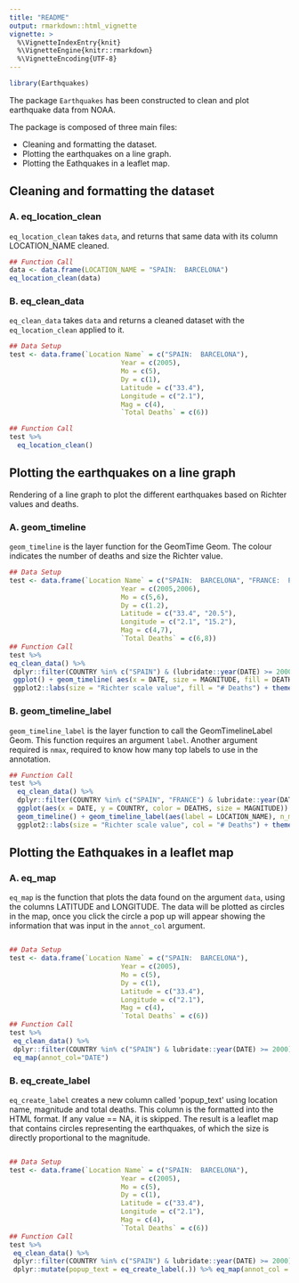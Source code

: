 ```yaml
---
title: "README"
output: rmarkdown::html_vignette
vignette: >
  %\VignetteIndexEntry{knit}
  %\VignetteEngine{knitr::rmarkdown}
  %\VignetteEncoding{UTF-8}
---
```





```r
library(Earthquakes)
```

The package `Earthquakes` has been constructed to clean and plot earthquake data from NOAA.

The package is composed of three main files:

* Cleaning and formatting the dataset.
* Plotting the earthquakes on a line graph.
* Plotting the Eathquakes in a leaflet map.

## Cleaning and formatting the dataset

### A. eq_location_clean

`eq_location_clean` takes `data`, and returns that same data with its column LOCATION_NAME cleaned.

```r
## Function Call
data <- data.frame(LOCATION_NAME = "SPAIN:  BARCELONA")
eq_location_clean(data)
```

### B. eq_clean_data

`eq_clean_data` takes `data`  and returns a cleaned dataset with the `eq_location_clean` applied to it.



```r
## Data Setup
test <- data.frame(`Location Name` = c("SPAIN:  BARCELONA"),
                            Year = c(2005),
                            Mo = c(5),
                            Dy = c(1),
                            Latitude = c("33.4"),
                            Longitude = c("2.1"),
                            Mag = c(4),
                            `Total Deaths` = c(6))
```

```r
## Function Call
test %>%
  eq_location_clean()
```

## Plotting the earthquakes on a line graph

Rendering of a line graph to plot the different earthquakes based on Richter values and deaths.


### A. geom_timeline

`geom_timeline` is the layer function for the GeomTime Geom. The colour indicates the number of deaths
 and size the Richter value.



```r
## Data Setup
test <- data.frame(`Location Name` = c("SPAIN:  BARCELONA", "FRANCE:  PARIS"),
                            Year = c(2005,2006),
                            Mo = c(5,6),
                            Dy = c(1.2),
                            Latitude = c("33.4", "20.5"),
                            Longitude = c("2.1", "15.2"),
                            Mag = c(4,7),
                            `Total Deaths` = c(6,8))
## Function Call
test %>%
eq_clean_data() %>%
 dplyr::filter(COUNTRY %in% c("SPAIN") & (lubridate::year(DATE) >= 2000 & lubridate::year(DATE) <= 2015)) %>%
 ggplot() + geom_timeline( aes(x = DATE, size = MAGNITUDE, fill = DEATHS)) +
 ggplot2::labs(size = "Richter scale value", fill = "# Deaths") + theme_time()
```

### B. geom_timeline_label

`geom_timeline_label` is the layer function to call the GeomTimelineLabel Geom. This function requires
an argument  `label`. Another  argument required is `nmax`, required to know how many top labels to use in the annotation.



```r
## Function Call
test %>%
  eq_clean_data() %>%
  dplyr::filter(COUNTRY %in% c("SPAIN", "FRANCE") & lubridate::year(DATE) > 1950) %>%
  ggplot(aes(x = DATE, y = COUNTRY, color = DEATHS, size = MAGNITUDE)) +
  geom_timeline() + geom_timeline_label(aes(label = LOCATION_NAME), n_max = 2) +
  ggplot2::labs(size = "Richter scale value", col = "# Deaths") + theme_time()
```

## Plotting the Eathquakes in a leaflet map

### A. eq_map

`eq_map` is the function that plots the data found on the argument `data`, using the columns LATITUDE and LONGITUDE. The data will be plotted as circles in the map, once you click the circle a pop up will appear showing the information that was input in the `annot_col` argument.



```r

## Data Setup
test <- data.frame(`Location Name` = c("SPAIN:  BARCELONA"),
                            Year = c(2005),
                            Mo = c(5),
                            Dy = c(1),
                            Latitude = c("33.4"),
                            Longitude = c("2.1"),
                            Mag = c(4),
                            `Total Deaths` = c(6))
## Function Call
test %>%
 eq_clean_data() %>%
 dplyr::filter(COUNTRY %in% c("SPAIN") & lubridate::year(DATE) >= 2000) %>%
 eq_map(annot_col="DATE")                                                                                             ^
```

### B. eq_create_label

`eq_create_label` creates a new column called 'popup_text' using location name, magnitude and total deaths.
This column is the formatted into the HTML format. If any value == NA, it is skipped. The result is a leaflet map
that contains circles representing the earthquakes, of which the size is directly proportional to the magnitude.



```r

## Data Setup
test <- data.frame(`Location Name` = c("SPAIN:  BARCELONA"),
                            Year = c(2005),
                            Mo = c(5),
                            Dy = c(1),
                            Latitude = c("33.4"),
                            Longitude = c("2.1"),
                            Mag = c(4),
                            `Total Deaths` = c(6))
## Function Call
test %>%
 eq_clean_data() %>%
 dplyr::filter(COUNTRY %in% c("SPAIN") & lubridate::year(DATE) >= 2000) %>%
 dplyr::mutate(popup_text = eq_create_label(.)) %>% eq_map(annot_col = "popup_text")
```
